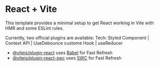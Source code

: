 # React + Vite

This template provides a minimal setup to get React working in Vite with HMR and some ESLint rules.

Currently, two official plugins are available:
Tech: Styled Component | Context API | UseDebounce custome Hook | useReducer
- [@vitejs/plugin-react](https://github.com/vitejs/vite-plugin-react/blob/main/packages/plugin-react/README.md) uses [Babel](https://babeljs.io/) for Fast Refresh
- [@vitejs/plugin-react-swc](https://github.com/vitejs/vite-plugin-react-swc) uses [SWC](https://swc.rs/) for Fast Refresh
